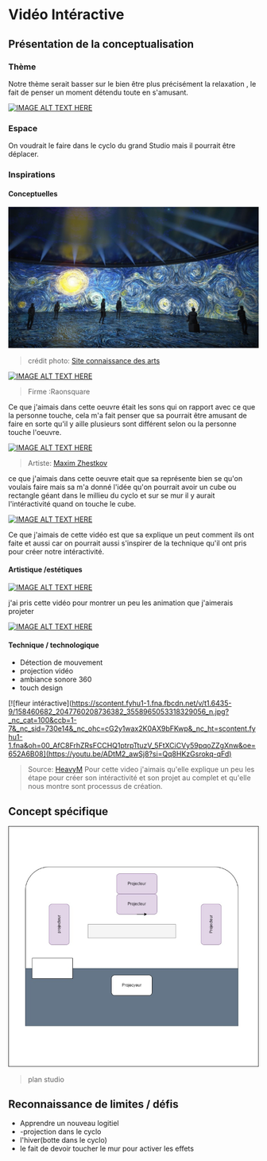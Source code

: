 # Vidéo Intéractive
## Présentation de la conceptualisation

### Thème 
Notre thème serait basser sur le bien être plus précisément la relaxation , le fait de penser un moment détendu toute en s'amusant.





[![IMAGE ALT TEXT HERE](https://i.ytimg.com/vi/SbYtIiZdrew/hqdefault.jpg?sqp=-oaymwEbCKgBEF5IVfKriqkDDggBFQAAiEIYAXABwAEG&rs=AOn4CLCSQ9UIF8VI2gm0ot5jlblIF9Kd-Q)](https://www.youtube.com/watch?v=SbYtIiZdrew)
### Espace 
On voudrait le faire dans le cyclo du grand Studio mais il pourrait être déplacer.

### Inspirations


#### Conceptuelles 
<img src="media/exposition_van_gogh.jpg" width="600px"></img> 
>  crédit photo: [Site connaissance des arts](https://www.connaissancedesarts.com/arts-expositions/art-moderne/van-gogh-goya-magritte-10-expositions-numeriques-ou-lart-nous-emerveille-11165758/)

[![IMAGE ALT TEXT HERE](https://i.ytimg.com/vi_webp/RG5Fi-eCLbc/sddefault.webp)](https://www.youtube.com/watch?v=RG5Fi-eCLbc)
> Firme :Raonsquare

Ce que j'aimais dans cette oeuvre était les sons qui on rapport avec ce que la personne touche, cela m'a fait penser que sa pourrait être amusant de faire en sorte qu'il y aille plusieurs sont différent selon ou la personne touche l'oeuvre.

[![IMAGE ALT TEXT HERE](https://i.pinimg.com/originals/de/0e/37/de0e370201fb1fbf37e90937a97103e0.jpg)](https://in.pinterest.com/pin/68740371195/)
> Artiste: [Maxim Zhestkov](https://zhestkov.studio/)

ce que j'aimais dans cette oeuvre etait que sa représente bien se qu'on voulais faire mais sa m'a donné l'idée qu'on pourrait avoir un cube ou rectangle géant dans le millieu du cyclo et sur se mur il y aurait l'intéractivité quand on touche le cube.

[![IMAGE ALT TEXT HERE](https://digitalessence.fr/wp-content/uploads/2020/04/DSC01190-1024x576.jpg)](https://www.youtube.com/watch?v=ioGUAQPRs98)

Ce que j'aimais de cette vidéo est que sa explique un peut comment ils ont faite et aussi car on pourrait aussi s'inspirer de la technique qu'il ont pris pour créer notre intéractivité.

#### Artistique /estétiques
[![IMAGE ALT TEXT HERE](https://i.ytimg.com/vi/QjaTnrS0IZM/hqdefault.jpg?sqp=-oaymwEcCNACELwBSFXyq4qpAw4IARUAAIhCGAFwAcABBg==&rs=AOn4CLAlUeq1fGoKy-bU2EaoBtuHYTS9-w)](https://www.youtube.com/watch?v=QjaTnrS0IZ)

j'ai pris cette vidéo pour montrer un peu les animation que j'aimerais projeter


[![IMAGE ALT TEXT HERE](https://i.ytimg.com/vi/lNLeRmnkug8/hqdefault.jpg?sqp=-oaymwEcCNACELwBSFXyq4qpAw4IARUAAIhCGAFwAcABBg==&rs=AOn4CLBx7UOL_BP6sDCPFe7JqQR9tI4L4Q)](https://www.youtube.com/watch?v=lNLeRmnkug8)

#### Technique / technologique  
- Détection de mouvement
- projection vidéo
- ambiance sonore 360
- touch design
  




[![fleur intéractive](https://scontent.fyhu1-1.fna.fbcdn.net/v/t1.6435-9/158460682_2047760208736382_3558965053318329056_n.jpg?_nc_cat=100&ccb=1-7&_nc_sid=730e14&_nc_ohc=cG2y1wax2K0AX9bFKwp&_nc_ht=scontent.fyhu1-1.fna&oh=00_AfC8FrhZRsFCCHQ1ptrpTtuzV_5FtXCiCVy59pqoZZgXnw&oe=652A6B08](https://youtu.be/ADtM2_awSj8?si=Qq8HKzGsrokq-qFd) 

> Source: [HeavyM](https://www.heavym.net/interactive-art-installation-with-sensors/)
Pour cette video j'aimais qu'elle explique un peu les étape pour créer son intéractivité et son projet au complet et qu'elle nous montre sont processus de création.


## Concept spécifique  

<img src="media/plan_projet.jpg" width="600px"></img> 
> plan studio

## Reconnaissance de limites / défis 
- Apprendre un nouveau logitiel
- -projection dans le cyclo
- l'hiver(botte dans le cyclo)
- le fait de devoir toucher le mur pour activer les effets




  


